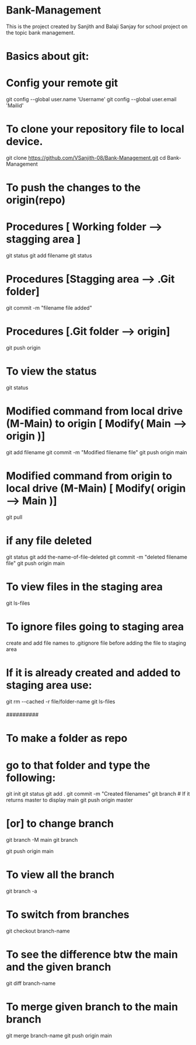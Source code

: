 # Bank-Management
This is the project created by Sanjith and Balaji Sanjay for school project on the topic bank management.

# Basics about git:

# Config your remote git
git config --global user.name 'Username'
git config --global user.email 'Mailid'

# To clone your repository file to local device.
git clone https://github.com/VSanjith-08/Bank-Management.git
cd Bank-Management

# To push the changes to the origin(repo)
# Procedures [ Working folder --> stagging area ]
git status
git add filename
git status

# Procedures [Stagging area --> .Git folder]
git commit -m "filename file added"

# Procedures [.Git folder --> origin]
git push origin

# To view the status
git status

# Modified command from local drive (M-Main) to origin [ Modify( Main --> origin )]
git add filename
git commit -m "Modified filename file"
git push origin main

# Modified command from origin to local drive (M-Main) [ Modify( origin --> Main )]
git pull

# if any file deleted
git status 
git add the-name-of-file-deleted 
git commit -m "deleted filename file"
git push origin main

# To view files in the staging area
git ls-files

# To ignore files going to staging area
create and add file names to .gitignore file before adding the file to staging area
# If it is already created and added to staging area use:
git rm --cached -r file/folder-name
git ls-files

###### ########## ######
# To make a folder as repo
# go to that folder and type the following:
git init 
git status
git add .
git commit -m "Created filenames"
git branch # If it returns master to display main
git push origin master

# [or] to change branch
git branch -M main
git branch

git push origin main

# To view all the branch
git branch -a

# To switch from branches
git checkout branch-name

# To see the difference btw the main and the given branch
git diff branch-name 

# To merge given branch to the main branch
git merge branch-name
git push origin main
